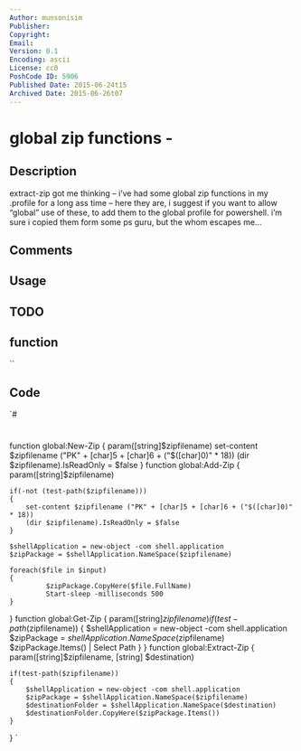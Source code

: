 ```yaml
---
Author: munsonisim
Publisher: 
Copyright: 
Email: 
Version: 0.1
Encoding: ascii
License: cc0
PoshCode ID: 5906
Published Date: 2015-06-24t15
Archived Date: 2015-06-26t07
---
```


# global zip functions - 

## Description

extract-zip got me thinking – i’ve had some global zip functions in my .profile for a long ass time – here they are, i suggest if you want to allow “global” use of these, to add them to the global profile for powershell. i’m sure i copied them form some ps guru, but the whom escapes me…

## Comments



## Usage



## TODO



## function

``

## Code

`#
 #
 function global:New-Zip
 {
 	param([string]$zipfilename)
 	set-content $zipfilename ("PK" + [char]5 + [char]6 + ("$([char]0)" * 18))
 	(dir $zipfilename).IsReadOnly = $false
 }
 function global:Add-Zip
 {
 	param([string]$zipfilename)
 
 	if(-not (test-path($zipfilename)))
 	{
 		set-content $zipfilename ("PK" + [char]5 + [char]6 + ("$([char]0)" * 18))
 		(dir $zipfilename).IsReadOnly = $false	
 	}
 	
 	$shellApplication = new-object -com shell.application
 	$zipPackage = $shellApplication.NameSpace($zipfilename)
 	
 	foreach($file in $input) 
 	{ 
             $zipPackage.CopyHere($file.FullName)
             Start-sleep -milliseconds 500
 	}
 }
 function global:Get-Zip
 {
 	param([string]$zipfilename)
 	if(test-path($zipfilename))
 	{
 		$shellApplication = new-object -com shell.application
 		$zipPackage = $shellApplication.NameSpace($zipfilename)
 		$zipPackage.Items() | Select Path
 	}
 }
 function global:Extract-Zip
 {
 	param([string]$zipfilename, [string] $destination)
 
 	if(test-path($zipfilename))
 	{	
 		$shellApplication = new-object -com shell.application
 		$zipPackage = $shellApplication.NameSpace($zipfilename)
 		$destinationFolder = $shellApplication.NameSpace($destination)
 		$destinationFolder.CopyHere($zipPackage.Items())
 	}
 }
`

